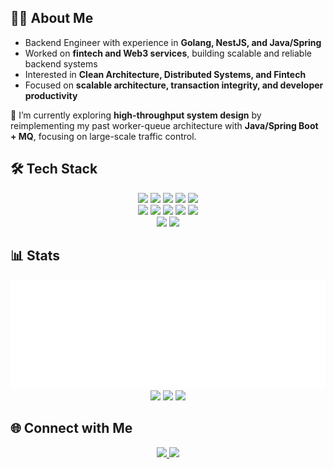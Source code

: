<!--
**ssipflow/ssipflow** is a ✨ _special_ ✨ repository because its `README.md` (this file) appears on your GitHub profile.

Here are some ideas to get you started:

- 🔭 I’m currently working on ...
- 🌱 I’m currently learning ...
- 👯 I’m looking to collaborate on ...
- 🤔 I’m looking for help with ...
- 💬 Ask me about ...
- 📫 How to reach me: ...
- 😄 Pronouns: ...
- ⚡ Fun fact: ...
-->

<!--
**ssipflow/ssipflow** is a ✨ _special_ ✨ repository because its `README.md` (this file) appears on your GitHub profile.
-->

## 👨‍💻 About Me
- Backend Engineer with experience in **Golang, NestJS, and Java/Spring**
- Worked on **fintech and Web3 services**, building scalable and reliable backend systems
- Interested in **Clean Architecture, Distributed Systems, and Fintech**
- Focused on **scalable architecture, transaction integrity, and developer productivity**

🔭 I’m currently exploring **high-throughput system design** by reimplementing my past worker-queue architecture with **Java/Spring Boot + MQ**, focusing on large-scale traffic control.

## 🛠 Tech Stack
<p align="center">
  <!-- Languages & Frameworks -->
  <img src="https://img.shields.io/badge/Go-00ADD8?logo=go&logoColor=white" />
  <img src="https://img.shields.io/badge/Java-007396?logo=java&logoColor=white" />
  <img src="https://img.shields.io/badge/SpringBoot-6DB33F?logo=springboot&logoColor=white" />
  <img src="https://img.shields.io/badge/TypeScript-3178C6?logo=typescript&logoColor=white" />
  <img src="https://img.shields.io/badge/NestJS-E0234E?logo=nestjs&logoColor=white" />
  <br/>
  <!-- Databases & Messaging -->
  <img src="https://img.shields.io/badge/MySQL-4479A1?logo=mysql&logoColor=white" />
  <img src="https://img.shields.io/badge/PostgreSQL-4169E1?logo=postgresql&logoColor=white" />
  <img src="https://img.shields.io/badge/Redis-DC382D?logo=redis&logoColor=white" />
  <img src="https://img.shields.io/badge/Kafka-231F20?logo=apachekafka&logoColor=white" />
  <img src="https://img.shields.io/badge/gRPC-000000?logo=grpc&logoColor=white" />
  <br/>
  <!-- Cloud -->
  <img src="https://img.shields.io/badge/AWS-232F3E?logo=amazonaws&logoColor=white" />
  <img src="https://img.shields.io/badge/GCP-4285F4?logo=googlecloud&logoColor=white" />
</p>

## 📊 Stats
<p align="center">
  <img src='./metrics_languages.svg'>
  <img src="https://github-readme-streak-stats.herokuapp.com?user=ssipflow&theme=algolia" height="180em" />
  <img src="https://github-profile-trophy.vercel.app/?username=ssipflow&theme=algolia&row=1&column=6&margin-w=10&margin-h=10" />
  <img src="https://github-readme-activity-graph.vercel.app/graph?username=ssipflow&theme=react-dark&bg_color=0D1117&hide_border=true" />
</p>

## 🌐 Connect with Me
<p align="center">
  <a href="https://ssipflow.github.io">
    <img src="https://img.shields.io/badge/Blog-ssipflow.github.io-blue?logo=githubpages" />
  </a>
  <a href="https://linkedin.com/in/nelson-kim">
    <img src="https://img.shields.io/badge/LinkedIn-NelsonKim-blue?logo=linkedin" />
  </a>
</p>
